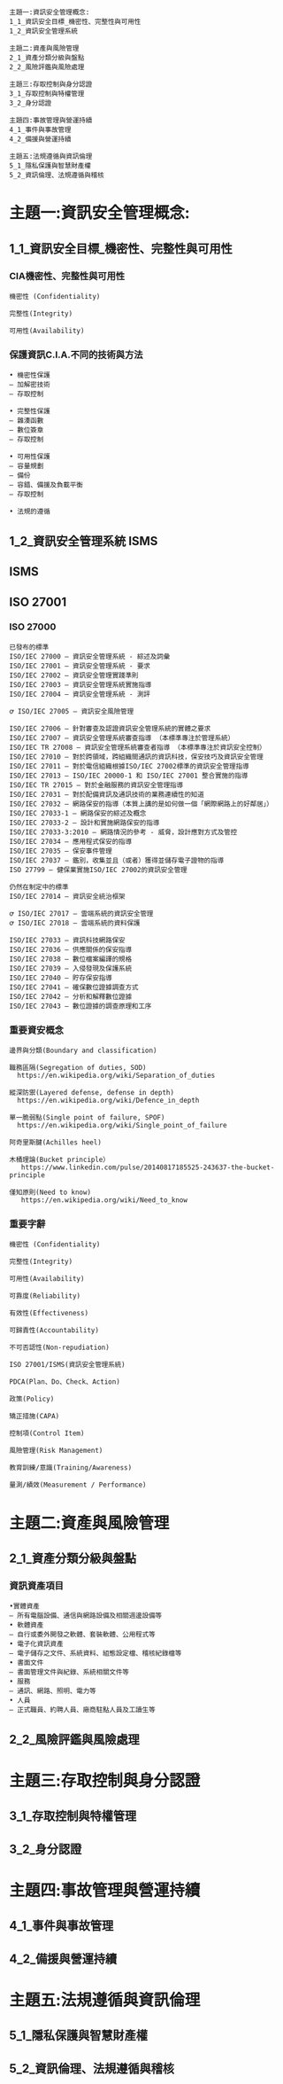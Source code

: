 #
```
主題一:資訊安全管理概念:
1_1_資訊安全目標_機密性、完整性與可用性
1_2_資訊安全管理系統

主題二:資產與風險管理
2_1_資產分類分級與盤點
2_2_風險評鑑與風險處理

主題三:存取控制與身分認證
3_1_存取控制與特權管理
3_2_身分認證

主題四:事故管理與營運持續
4_1_事件與事故管理
4_2_備援與營運持續

主題五:法規遵循與資訊倫理
5_1_隱私保護與智慧財產權
5_2_資訊倫理、法規遵循與稽核
```

# 主題一:資訊安全管理概念:

## 1_1_資訊安全目標_機密性、完整性與可用性

### CIA機密性、完整性與可用性
```
機密性 (Confidentiality)

完整性(Integrity)

可用性(Availability)
```


### 保護資訊C.I.A.不同的技術與方法
```
• 機密性保護
– 加解密技術
– 存取控制

• 完整性保護
– 雜湊函數
– 數位簽章
– 存取控制

• 可用性保護
– 容量規劃
– 備份
– 容錯、備援及負載平衡
– 存取控制

• 法規的遵循
```
## 1_2_資訊安全管理系統 ISMS

## ISMS

## ISO 27001

### ISO 27000
```
已發布的標準
ISO/IEC 27000 — 資訊安全管理系統 - 綜述及詞彙
ISO/IEC 27001 — 資訊安全管理系統 - 要求
ISO/IEC 27002 — 資訊安全管理實踐準則
ISO/IEC 27003 — 資訊安全管理系統實施指導
ISO/IEC 27004 — 資訊安全管理系統 - 測評

ꝍ ISO/IEC 27005 — 資訊安全風險管理

ISO/IEC 27006 — 針對審查及認證資訊安全管理系統的實體之要求
ISO/IEC 27007 — 資訊安全管理系統審查指導 （本標準專注於管理系統）
ISO/IEC TR 27008 — 資訊安全管理系統審查者指導 （本標準專注於資訊安全控制）
ISO/IEC 27010 — 對於跨領域，跨組織間通訊的資訊科技，保安技巧及資訊安全管理
ISO/IEC 27011 — 對於電信組織根據ISO/IEC 27002標準的資訊安全管理指導
ISO/IEC 27013 — ISO/IEC 20000-1 和 ISO/IEC 27001 整合實施的指導
ISO/IEC TR 27015 — 對於金融服務的資訊安全管理指導
ISO/IEC 27031 — 對於配備資訊及通訊技術的業務連續性的知道
ISO/IEC 27032 — 網路保安的指導（本質上講的是如何做一個「網際網路上的好鄰居」）
ISO/IEC 27033-1 — 網路保安的綜述及概念
ISO/IEC 27033-2 — 設計和實施網路保安的指導
ISO/IEC 27033-3:2010 — 網路情況的參考 - 威脅，設計應對方式及管控
ISO/IEC 27034 — 應用程式保安的指導
ISO/IEC 27035 — 保安事件管理
ISO/IEC 27037 — 鑑別，收集並且（或者）獲得並儲存電子證物的指導
ISO 27799 — 健保業實施ISO/IEC 27002的資訊安全管理
```

```
仍然在制定中的標準
ISO/IEC 27014 — 資訊安全統治框架

ꝍ ISO/IEC 27017 — 雲端系統的資訊安全管理
ꝍ ISO/IEC 27018 — 雲端系統的資料保護

ISO/IEC 27033 — 資訊科技網路保安
ISO/IEC 27036 — 供應關係的保安指導
ISO/IEC 27038 — 數位檔案編譯的規格
ISO/IEC 27039 — 入侵發現及保護系統
ISO/IEC 27040 — 貯存保安指導
ISO/IEC 27041 — 確保數位證據調查方式
ISO/IEC 27042 — 分析和解釋數位證據
ISO/IEC 27043 — 數位證據的調查原理和工序
```
### 重要資安概念
```
邊界與分類(Boundary and classification)

職務區隔(Segregation of duties, SOD)
  https://en.wikipedia.org/wiki/Separation_of_duties
  
縱深防禦(Layered defense, defense in depth)
  https://en.wikipedia.org/wiki/Defence_in_depth
  
單一脆弱點(Single point of failure, SPOF)
  https://en.wikipedia.org/wiki/Single_point_of_failure
  
阿奇里斯腱(Achilles heel)

木桶理論(Bucket principle）
   https://www.linkedin.com/pulse/20140817185525-243637-the-bucket-principle
   
僅知原則(Need to know)
   https://en.wikipedia.org/wiki/Need_to_know
```
### 重要字辭
```
機密性 (Confidentiality)

完整性(Integrity)

可用性(Availability)

可靠度(Reliability)

有效性(Effectiveness)

可歸責性(Accountability)

不可否認性(Non-repudiation)

ISO 27001/ISMS(資訊安全管理系統)

PDCA(Plan、Do、Check、Action)

政策(Policy)

矯正措施(CAPA)

控制項(Control Item)

風險管理(Risk Management)

教育訓練/意識(Training/Awareness)

量測/績效(Measurement / Performance)

```

# 主題二:資產與風險管理

## 2_1_資產分類分級與盤點

### 資訊資產項目
```
•實體資產
– 所有電腦設備、通信與網路設備及相關週邊設備等
• 軟體資產
– 自行或委外開發之軟體、套裝軟體、公用程式等
• 電子化資訊資產
– 電子儲存之文件、系統資料、組態設定檔、稽核紀錄檔等
• 書面文件
– 書面管理文件與紀錄、系統相關文件等
• 服務
– 通訊、網路、照明、電力等
• 人員
– 正式職員、約聘人員、廠商駐點人員及工讀生等
```
## 2_2_風險評鑑與風險處理

# 主題三:存取控制與身分認證

## 3_1_存取控制與特權管理

## 3_2_身分認證

# 主題四:事故管理與營運持續

## 4_1_事件與事故管理

## 4_2_備援與營運持續

# 主題五:法規遵循與資訊倫理

## 5_1_隱私保護與智慧財產權

## 5_2_資訊倫理、法規遵循與稽核

